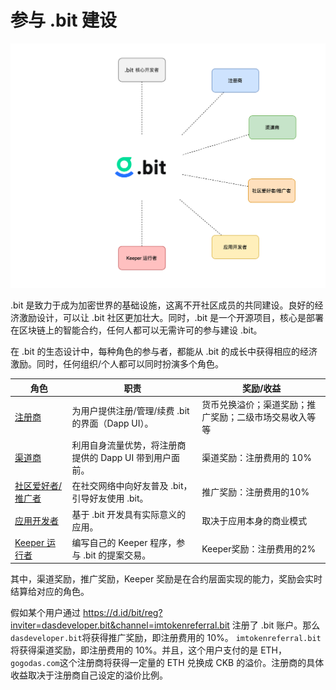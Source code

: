 #  参与 .bit 建设



<img src="./contribute-to-dotbit.png" alt="共同建设 .bit" style="zoom:50%;" />



.bit 是致力于成为加密世界的基础设施，这离不开社区成员的共同建设。良好的经济激励设计，可以让 .bit 社区更加壮大。同时，.bit 是一个开源项目，核心是部署在区块链上的智能合约，任何人都可以无需许可的参与建设 .bit。



在 .bit 的生态设计中，每种角色的参与者，都能从 .bit 的成长中获得相应的经济激励。同时，任何组织/个人都可以同时扮演多个角色。

| 角色                                                | 职责                                                    | 奖励/收益                                              |
| --------------------------------------------------- | ------------------------------------------------------- | ------------------------------------------------------ |
| [注册商](registrar.md)                              | 为用户提供注册/管理/续费 .bit 的界面（Dapp UI）。        | 货币兑换溢价；渠道奖励；推广奖励；二级市场交易收入等等 |
| [渠道商](channel.md)             | 利用自身流量优势，将注册商提供的 Dapp UI 带到用户面前。 | 渠道奖励：注册费用的 10%                               |
| [社区爱好者/推广者](referral.md) | 在社交网络中向好友普及 .bit，引导好友使用 .bit。          | 推广奖励：注册费用的10%                                |
| [应用开发者](../../v/chinese-1/kai-fa-zhe/build-application.md)       | 基于 .bit 开发具有实际意义的应用。                       | 取决于应用本身的商业模式                               |
| [Keeper 运行者](keeper.md)       | 编写自己的 Keeper 程序，参与 .bit 的提案交易。           | Keeper奖励：注册费用的2%                               |



其中，渠道奖励，推广奖励，Keeper 奖励是在合约层面实现的能力，奖励会实时结算给对应的角色。



假如某个用户通过 https://d.id/bit/reg?inviter=dasdeveloper.bit&channel=imtokenreferral.bit 注册了 .bit 账户。那么 `dasdeveloper.bit`将获得推广奖励，即注册费用的 10%。 `imtokenreferral.bit`将获得渠道奖励，即注册费用的 10%。并且，这个用户支付的是 ETH，`gogodas.com`这个注册商将获得一定量的 ETH 兑换成 CKB 的溢价。注册商的具体收益取决于注册商自己设定的溢价比例。
